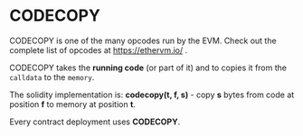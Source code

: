 # CODECOPY

CODECOPY is one of the many opcodes run by the EVM. Check out the complete list of opcodes at <a href="https://ethervm.io/" target="_blank">https://ethervm.io/</a> .

CODECOPY takes the **running code** (or part of it) and to copies it from the `calldata` to the `memory`.

The solidity implementation is: **codecopy(t, f, s)** - copy **s** bytes from code at position **f** to memory at position **t**.

Every contract deployment uses **CODECOPY**.
